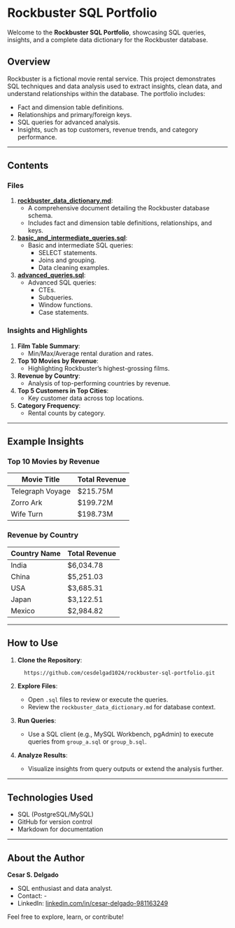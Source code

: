 # Rockbuster SQL Portfolio

Welcome to the **Rockbuster SQL Portfolio**, showcasing SQL queries, insights, and a complete data dictionary for the Rockbuster database.

## Overview
Rockbuster is a fictional movie rental service. This project demonstrates SQL techniques and data analysis used to extract insights, clean data, and understand relationships within the database. The portfolio includes:

- Fact and dimension table definitions.
- Relationships and primary/foreign keys.
- SQL queries for advanced analysis.
- Insights, such as top customers, revenue trends, and category performance.

---

## Contents

### Files
1. **[rockbuster_data_dictionary.md](./rockbuster_data_dictionary.md)**:
   - A comprehensive document detailing the Rockbuster database schema.
   - Includes fact and dimension table definitions, relationships, and keys.
2. **[basic_and_intermediate_queries.sql](./basic_and_intermediate_queries.sql)**:
   - Basic and intermediate SQL queries:
     - SELECT statements.
     - Joins and grouping.
     - Data cleaning examples.
3. **[advanced_queries.sql](./advanced_queries.sql)**:
   - Advanced SQL queries:
     - CTEs.
     - Subqueries.
     - Window functions.
     - Case statements.

### Insights and Highlights
1. **Film Table Summary**:
   - Min/Max/Average rental duration and rates.
2. **Top 10 Movies by Revenue**:
   - Highlighting Rockbuster’s highest-grossing films.
3. **Revenue by Country**:
   - Analysis of top-performing countries by revenue.
4. **Top 5 Customers in Top Cities**:
   - Key customer data across top locations.
5. **Category Frequency**:
   - Rental counts by category.

---

## Example Insights

### Top 10 Movies by Revenue
| Movie Title        | Total Revenue      |
|--------------------|--------------------|
| Telegraph Voyage   | $215.75M           |
| Zorro Ark          | $199.72M           |
| Wife Turn          | $198.73M           |

### Revenue by Country
| Country Name       | Total Revenue      |
|--------------------|--------------------|
| India              | $6,034.78          |
| China              | $5,251.03          |
| USA                | $3,685.31          |
| Japan              | $3,122.51          |
| Mexico             | $2,984.82          |

---

## How to Use
1. **Clone the Repository**:
   ```bash
     https://github.com/cesdelgad1024/rockbuster-sql-portfolio.git
   ```

2. **Explore Files**:
   - Open `.sql` files to review or execute the queries.
   - Review the `rockbuster_data_dictionary.md` for database context.

3. **Run Queries**:
   - Use a SQL client (e.g., MySQL Workbench, pgAdmin) to execute queries from `group_a.sql` or `group_b.sql`.

4. **Analyze Results**:
   - Visualize insights from query outputs or extend the analysis further.

---

## Technologies Used
- SQL (PostgreSQL/MySQL)
- GitHub for version control
- Markdown for documentation

---

## About the Author
**Cesar S. Delgado**
- SQL enthusiast and data analyst.
- Contact: -
- LinkedIn: [linkedin.com/in/cesar-delgado-981163249](https://linkedin.com/in/cesarsdelgado)

Feel free to explore, learn, or contribute!  
